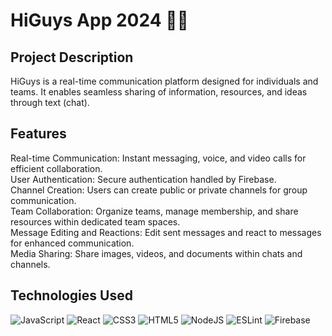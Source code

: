 
# HiGuys App 2024 👋🏻

## Project Description
HiGuys is a real-time communication platform designed for individuals and teams. It enables seamless sharing of information, resources, and ideas through text (chat). 

## Features
Real-time Communication: Instant messaging, voice, and video calls for efficient collaboration. <br>
User Authentication: Secure authentication handled by Firebase. <br>
Channel Creation: Users can create public or private channels for group communication. <br>
Team Collaboration: Organize teams, manage membership, and share resources within dedicated team spaces. <br>
Message Editing and Reactions: Edit sent messages and react to messages for enhanced communication. <br>
Media Sharing: Share images, videos, and documents within chats and channels. <br>


## Technologies Used
![JavaScript](https://img.shields.io/badge/javascript-%23323330.svg?style=flat-square&logo=javascript&logoColor=%23F7DF1E)
![React](https://img.shields.io/badge/react-%2320232a.svg?style=flat-square&logo=react&logoColor=%2361DAFB) 
![CSS3](https://img.shields.io/badge/css3-%231572B6.svg?style=flat-square&logo=css3&logoColor=white) 
![HTML5](https://img.shields.io/badge/html5-%23E34F26.svg?style=flat-square&logo=html5&logoColor=white)
![NodeJS](https://img.shields.io/badge/node.js-6DA55F?style=flat-square&logo=node.js&logoColor=white) 
![ESLint](https://img.shields.io/badge/ESLint-4B3263?style=flat-square&logo=eslint&logoColor=white) 
![Firebase](https://img.shields.io/badge/firebase-%23039BE5.svg?style=flat-square&logo=firebase) 


